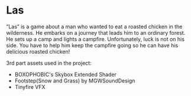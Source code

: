 # Las

“Las” is a game about a man who wanted to eat a roasted chicken in the wilderness. He embarks on a journey that leads him to an ordinary forest. He sets up a camp and lights a campfire. Unfortunately, luck is not on his side. You have to help him keep the campfire going so he can have his delicious roasted chicken!

3rd part assets used in the project:
 - BOXOPHOBIC's Skybox Extended Shader
 - Footstep(Snow and Grass) by MGWSoundDesign
 - Tinyfire VFX
